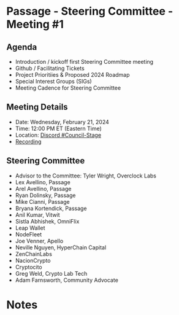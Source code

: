 # Passage - Steering Committee - Meeting #1

## Agenda
- Introduction / kickoff first Steering Committee meeting
- Github / Facilitating Tickets
- Project Prioritiies & Proposed 2024 Roadmap
- Special Interest Groups (SIGs)
- Meeting Cadence for Steering Committee

## Meeting Details
- Date: Wednesday, February 21, 2024
- Time: 12:00 PM ET (Eastern Time)
- Location: [Discord #Council-Stage](https://discord.gg/passage)
- [Recording](https://youtu.be/RtPN8W5meyA?si=Xu_jMCcebrALLQle)

## Steering Committee
- Advisor to the Committee: Tyler Wright, Overclock Labs
- Lex Avellino, Passage
- Arel Avellino, Passage
- Ryan Dolinsky, Passage
- Mike Cianni, Passage
- Bryana Kortendick, Passage
- Anil Kumar, Vitwit
- Sistla Abhishek, OmniFlix
- Leap Wallet
- NodeFleet
- Joe Venner, Apello
- Neville Nguyen, HyperChain Capital
- ZenChainLabs
- NacionCrypto
- Cryptocito
- Greg Weld, Crypto Lab Tech
- Adam Farnsworth, Community Advocate

# Notes
